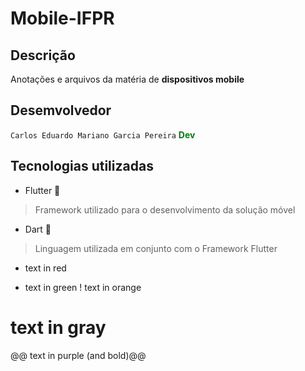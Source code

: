# Mobile-IFPR


## Descrição

Anotações e arquivos da matéria de **dispositivos mobile** 

## Desemvolvedor

```Carlos Eduardo Mariano Garcia Pereira```  <a style="color:green">  **Dev** </a>  


## Tecnologias utilizadas

* Flutter 📱

> Framework utilizado para o desenvolvimento da solução móvel

* Dart 🌊

> Linguagem utilizada em conjunto com o Framework Flutter


- text in red
+ text in green
! text in orange
# text in gray
@@ text in purple (and bold)@@

